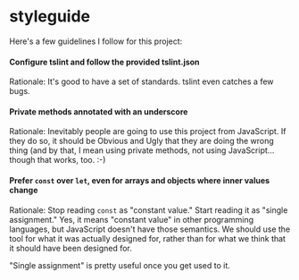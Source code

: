 # styleguide

Here's a few guidelines I follow for this project:

#### Configure tslint and follow the provided tslint.json

Rationale: It's good to have a set of standards. tslint even catches a few bugs.

#### Private methods annotated with an underscore

Rationale: Inevitably people are going to use this project from JavaScript. If they do so, it should be Obvious and Ugly that they are doing the wrong thing (and by that, I mean using private methods, not using JavaScript... though that works, too. :-)

#### Prefer `const` over `let`, even for arrays and objects where inner values change

Rationale: Stop reading `const` as "constant value." Start reading it as "single assignment." Yes, it means "constant value" in other programming languages, but JavaScript doesn't have those semantics. We should use the tool for what it was actually designed for, rather than for what we think that it should have been designed for.

"Single assignment" is pretty useful once you get used to it.
